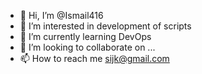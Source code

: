 - 👋 Hi, I’m @Ismail416
- 👀 I’m interested in development of scripts
- 🌱 I’m currently learning DevOps
- 💞️ I’m looking to collaborate on ...
- 📫 How to reach me sijk@gmail.com

<!---
Ismail416/Ismail416 is a ✨ special ✨ repository because its `README.md` (this file) appears on your GitHub profile.
You can click the Preview link to take a look at your changes.
--->
